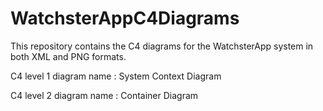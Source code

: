 # WatchsterAppC4Diagrams

This repository contains the C4 diagrams for the WatchsterApp system in both XML and PNG formats.

C4 level 1 diagram name : System Context Diagram

C4 level 2 diagram name : Container Diagram
